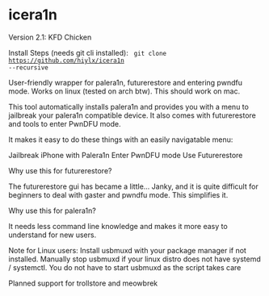 # icera1n
Version 2.1: KFD Chicken

Install Steps (needs git cli installed):
<code> git clone https://github.com/hiylx/icera1n --recursive </code>

User-friendly wrapper for palera1n, futurerestore and entering pwndfu mode.
Works on linux (tested on arch btw). This should work on mac.

This tool automatically installs palera1n and provides you with a
menu to jailbreak your palera1n compatible device. It also comes
with futurerestore and tools to enter PwnDFU mode.

It makes it easy to do these things with an easily navigatable menu:

Jailbreak iPhone with Palera1n
Enter PwnDFU mode
Use Futurerestore

Why use this for futurerestore?

The futurerestore gui has became a little... Janky, and it is quite difficult for beginners to deal with gaster and pwndfu mode. This simplifies it.

Why use this for palera1n?

It needs less command line knowledge and makes it more easy to understand for new users.


Note for Linux users: Install usbmuxd with your package manager if not installed. Manually stop usbmuxd if your linux distro does not have systemd / systemctl. You do not have to start usbmuxd as the script takes care

Planned support for trollstore and meowbrek
